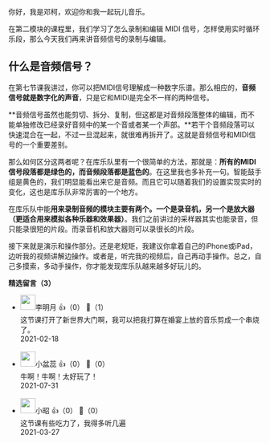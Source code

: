 你好，我是邓柯，欢迎你和我一起玩儿音乐。

在第二模块的课程里，我们学习了怎么录制和编辑 MIDI 信号，怎样使用实时循环乐段，那么今天我们再来讲音频信号的录制与编辑。

## 什么是音频信号？

在第七节课我讲过，你可以把MIDI信号理解成一种数字乐谱。那么相应的，**音频信号就是数字化的声音**，只是它和MIDI是完全不一样的两种信号。

**音频信号虽然也能剪切、拆分、复制，但这都是对音频段落整体的编辑，而不能单独修改已经录好音频中的某一个音或者某一个声部。**若干个音频段落可以快速混合在一起，不过一旦混起来，就很难再拆开了。这就是音频信号和MIDI信号的一个重要差别。

那么如何区分这两者呢？在库乐队里有一个很简单的方法，那就是：**所有的MIDI信号段落都是绿色的，而音频段落都是蓝色的**。在这里我也多补充一句。智能鼓手组是黄色的，我们明显能看出来它是音频。而且它可以随着我们的设置实现实时的变化，这也是库乐队非常厉害的一个地方。

在库乐队中能**用来录制音频的模块主要有两个。一个是录音机，另一个是放大器（更适合用来模拟各种乐器和效果器）**。我们之前讲过的采样器其实也能录音，但只能录很短的片段。而录音机和放大器则可以录很长的片段。

接下来就是演示和操作部分。还是老规矩，我建议你拿着自己的iPhone或iPad，边听我的视频讲解边操作。或者是，听完我的视频后，自己再动手操作。总之，自己多摸索，多动手操作，你才能发现库乐队越来越多好玩儿的。
<div><strong>精选留言（3）</strong></div><ul>
<li><img src="https://static001.geekbang.org/account/avatar/00/24/e7/ab/b3f3010e.jpg" width="30px"><span>李明月</span> 👍（0） 💬（1）<div>这节课打开了新世界大门啊，我可以把我打算在婚宴上放的音乐剪成一个串烧了。</div>2021-02-18</li><br/><li><img src="https://static001.geekbang.org/account/avatar/00/25/13/c4/3e3250cd.jpg" width="30px"><span>小盆蕊</span> 👍（0） 💬（0）<div>牛啊！牛啊！太好玩了！</div>2021-07-31</li><br/><li><img src="https://static001.geekbang.org/account/avatar/00/14/3f/39/a4c2154b.jpg" width="30px"><span>小昭</span> 👍（0） 💬（0）<div>这节课有些吃力了，我得多听几遍</div>2021-03-27</li><br/>
</ul>